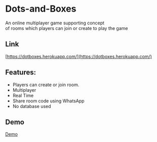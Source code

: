 # Dots-and-Boxes
An online multiplayer game supporting concept \
of rooms which players can join or create to play the game
## Link
[https://dotboxes.herokuapp.com/](https://dotboxes.herokuapp.com/)
## Features:
* Players can create or join room.
* Multiplayer
* Real Time 
* Share room code using WhatsApp
* No database used
## Demo 
[Demo](https://www.linkedin.com/posts/karandeep-singh-6715271a5_online-multiplayer-games-activity-6823700370183749632-LmkQ)
